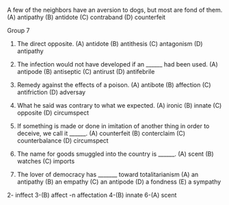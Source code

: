 A few of the neighbors have an aversion to dogs, but most are fond of them.
(A) antipathy     (B) antidote    (C) contraband    (D) counterfeit


Group 7


1. The direct opposite.
(A) antidote    (B) antithesis    (C) antagonism    (D) antipathy


2. The infection would not have developed if an ______ had been used.
(A) antipode    (B) antiseptic    (C) antirust    (D) antifebrile

3. Remedy against the effects of a poison.
(A) antibote     (B) affection      (C) antifriction    (D) adversay

4. What he said was contrary to what we expected.
(A) ironic      (B) innate        (C) opposite      (D) circumspect

5. If something is made or done in imitation of another thing in order to deceive, we call it ______.
(A) counterfeit     (B) conterclaim     (C) counterbalance    (D) circumspect

6. The name for goods smuggled into the country is ______.
(A) scent     (B) watches     (C) imports

7. The lover of democracy has _______ toward totalitarianism
(A) an antipathy    (B) an empathy    (C) an antipode     (D) a fondness     (E) a sympathy

2-    inffect
3-(B) affect
    -n affectation
4-(B) innate
6-(A) scent
